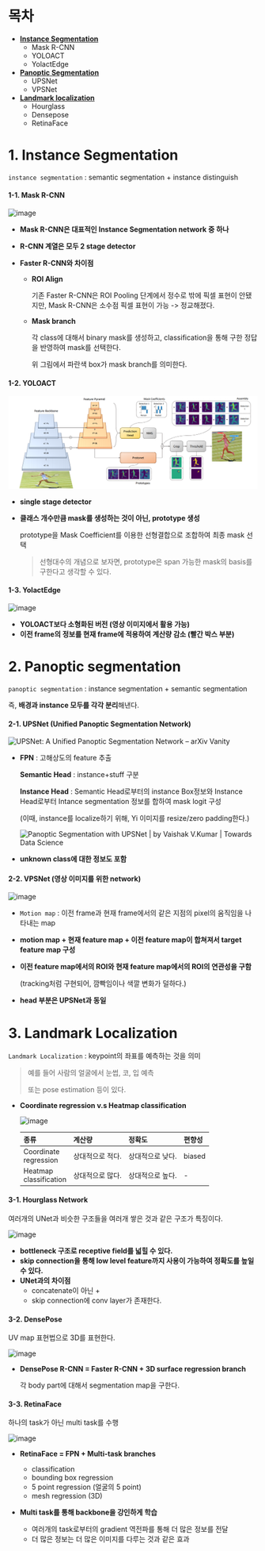 # 목차

- [**Instance Segmentation**](#1-instance-segmentation)
  - Mask R-CNN
  - YOLOACT
  - YolactEdge
- [**Panoptic Segmentation**](#2-panoptic-segmentation)
  - UPSNet
  - VPSNet
- [**Landmark localization**](#3-landmark-localization)
  - Hourglass
  - Densepose
  - RetinaFace

# 1. Instance Segmentation

`instance segmentation` : semantic segmentation + instance distinguish

#### 1-1. Mask R-CNN

![image](https://user-images.githubusercontent.com/71866756/158171092-0e28c55f-2ff7-4595-877a-ca8cd5133a6d.png)

- **Mask R-CNN은 대표적인 Instance Segmentation network 중 하나**
- **R-CNN 계열은 모두 2 stage detector**

- **Faster R-CNN와 차이점**

  - **ROI Align**

    기존 Faster R-CNN은 ROI Pooling 단계에서 정수로 밖에 픽셀 표현이 안됐지만, Mask R-CNN은 소수점 픽셀 표현이 가능 -> 정교해졌다.

  - **Mask branch**

    각 class에 대해서 binary mask를 생성하고, classification을 통해 구한 정답을 반영하여 mask를 선택한다. 

    위 그림에서 파란색 box가 mask branch를 의미한다. 

#### 1-2. YOLOACT

![논문 리뷰 - YOLACT: Real-time Instance Segmentation](https://raw.githubusercontent.com/byeongjokim/byeongjokim.github.io/master/assets/images/YOLACT/architecture.PNG)

- **single stage detector**

- **클래스 개수만큼 mask를 생성하는 것이 아닌, prototype 생성**

  prototype을 Mask Coefficient를 이용한 선형결합으로 조합하여 최종 mask 선택

  > 선형대수의 개념으로 보자면, prototype은 span 가능한 mask의 basis를 구한다고 생각할 수 있다. 

#### 1-3. YolactEdge

![image](https://user-images.githubusercontent.com/71866756/158171133-30a40570-1be6-4f4c-a993-8646c247b8c7.png)

- **YOLOACT보다 소형화된 버전 (영상 이미지에서 활용 가능)**
- **이전 frame의 정보를 현재 frame에 적용하여 계산량 감소 (빨간 박스 부분)**



# 2. Panoptic segmentation

`panoptic segmentation` : instance segmentation + semantic segmentation

즉, **배경과 instance 모두를 각각 분리**해낸다. 

#### 2-1. UPSNet (Unified Panoptic Segmentation Network)

![UPSNet: A Unified Panoptic Segmentation Network – arXiv Vanity](https://media.arxiv-vanity.com/render-output/4973376/x1.png)

- **FPN** : 고해상도의 feature 추출

  **Semantic Head** : instance+stuff 구분

  **Instance Head** : Semantic Head로부터의 instance Box정보와 Instance Head로부터 Intance segmentation 정보를 합하여 mask logit 구성

  (이때, instance를 localize하기 위해, Yi 이미지를 resize/zero padding한다.)

  ![Panoptic Segmentation with UPSNet | by Vaishak V.Kumar | Towards Data  Science](https://miro.medium.com/max/1400/1*Z91vunswqJ-Yzc53wB9NyA.png) 

- **unknown class에 대한 정보도 포함**

#### 2-2. VPSNet (영상 이미지를 위한 network)

![image](https://user-images.githubusercontent.com/71866756/158171200-34e9c05e-bdb2-498a-a4b1-e78c890832e8.png)

- `Motion map` : 이전 frame과 현재 frame에서의 같은 지점의 pixel의 움직임을 나타내는 map

- **motion map + 현재 feature map + 이전 feature map이 합쳐져서 target feature map 구성**

- **이전 feature map에서의 ROI와 현재 feature map에서의 ROI의 연관성을 구함**

  (tracking처럼 구현되어, 깜빡임이나 색깔 변화가 덜하다.)

- **head 부분은 UPSNet과 동일**



# 3. Landmark Localization

`Landmark Localization` : keypoint의 좌표를 예측하는 것을 의미

> 예를 들어 사람의 얼굴에서 눈썹, 코, 입 예측
>
> 또는 pose estimation 등이 있다. 

- **Coordinate regression v.s Heatmap classification**

  ![image](https://user-images.githubusercontent.com/71866756/158171220-ca249bc2-9025-49e1-b9a1-b10e69f402b6.png)

  | 종류                        | 계산량           | 정확도           | 편향성 |
  | --------------------------- | ---------------- | ---------------- | ------ |
  | Coordinate<br />regression  | 상대적으로 적다. | 상대적으로 낮다. | biased |
  | Heatmap<br />classification | 상대적으로 많다. | 상대적으로 높다. | -      |

#### 3-1. Hourglass Network

여러개의 UNet과 비슷한 구조들을 여러개 쌓은 것과 같은 구조가 특징이다. 

![image](https://user-images.githubusercontent.com/71866756/158171254-65553248-89d8-48d4-b3e0-ab6b2d902645.png)

- **bottleneck 구조로 receptive field를 넓힐 수 있다.** 
- **skip connection을 통해 low level feature까지 사용이 가능하여 정확도를 높일 수 있다.** 
- **UNet과의 차이점**
  - concatenate이 아닌 +
  - skip connection에 conv layer가 존재한다. 

#### 3-2. DensePose

UV map 표현법으로 3D를 표현한다. 

![image](https://user-images.githubusercontent.com/71866756/158171276-5562007d-679d-4181-ad7d-9f29cd9df1b2.png)

- **DensePose R-CNN = Faster R-CNN + 3D surface regression branch**

  각 body part에 대해서 segmentation map을 구한다. 



#### 3-3. RetinaFace

하나의 task가 아닌 multi task를 수행

![image](https://user-images.githubusercontent.com/71866756/158171284-a00d1ae4-f747-4cf9-a610-79b038cded21.png)

- **RetinaFace = FPN + Multi-task branches**
  - classification
  - bounding box regression
  - 5 point regression (얼굴의 5 point)
  - mesh regression (3D)

- **Multi task를 통해 backbone을 강인하게 학습**

  - 여러개의 task로부터의 gradient 역전파를 통해 더 많은 정보를 전달
  - 더 많은 정보는 더 많은 이미지를 다루는 것과 같은 효과

  

